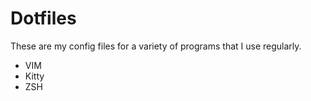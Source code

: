 # Dotfiles

These are my config files for a variety of programs that I use regularly.

- VIM
- Kitty
- ZSH


